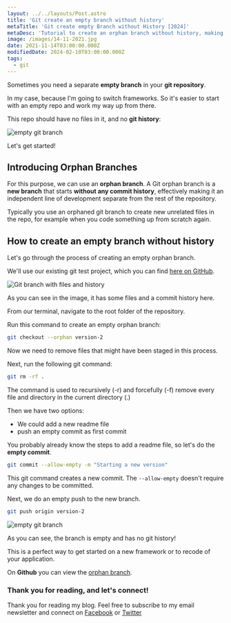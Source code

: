 ```yaml
---
layout: ../../layouts/Post.astro
title: 'Git create an empty branch without history'
metaTitle: 'Git create empty Branch without History [2024]'
metaDesc: 'Tutorial to create an orphan branch without history, making your GitHub repository ready for new beginnings.'
image: /images/14-11-2021.jpg
date: 2021-11-14T03:00:00.000Z
modifiedDate: 2024-02-10T03:00:00.000Z
tags:
  - git
---
```


Sometimes you need a separate **empty branch** in your **git repository**.

In my case, because I'm going to switch frameworks. So it's easier to start with an empty repo and work my way up from there.

This repo should have no files in it, and no **git history**:

![empty git branch](https://cdn.hashnode.com/res/hashnode/image/upload/v1635918638195/f-CU0lTxu.png)

Let's get started!

## Introducing Orphan Branches

For this purpose, we can use an **orphan branch**.
A Git orphan branch is a **new branch** that starts **without any commit history**, effectively making it an independent line of development separate from the rest of the repository.

Typically you use an orphaned git branch to create new unrelated files in the repo, for example when you code something up from scratch again.

## How to create an empty branch without history

Let's go through the process of creating an empty orphan branch.

We'll use our existing git test project, which you can find [here on GitHub](https://github.com/rebelchris/git-test).

![Git branch with files and history](https://cdn.hashnode.com/res/hashnode/image/upload/v1635918397239/BVfj0dfXI.png)

As you can see in the image, it has some files and a commit history here.

From our terminal, navigate to the root folder of the repository.

Run this command to create an empty orphan branch:

```bash
git checkout --orphan version-2
```

Now we need to remove files that might have been staged in this process. 

Next, run the following git command:

```bash
git rm -rf .
```
The command is used to recursively (-r) and forcefully (-f) remove every file and directory in the current directory (.)

Then we have two options: 
- We could add a new readme file
- push an empty commit as first commit

You probably already know the steps to add a readme file, so let's do the **empty commit**.

```bash
git commit --allow-empty -m "Starting a new version"
```
This git command creates a new commit. The `--allow-empty` doesn't require any changes to be committed.

Next, we do an empty push to the new branch.

```bash
git push origin version-2
```

![empty git branch](https://cdn.hashnode.com/res/hashnode/image/upload/v1635918638195/f-CU0lTxu.png)

As you can see, the branch is empty and has no git history!

This is a perfect way to get started on a new framework or to recode of your application.

On **Github** you can view the [orphan branch](https://github.com/rebelchris/git-test/tree/version-2).

### Thank you for reading, and let's connect!

Thank you for reading my blog. Feel free to subscribe to my email newsletter and connect on [Facebook](https://www.facebook.com/DailyDevTipsBlog) or [Twitter](https://twitter.com/DailyDevTips1)

